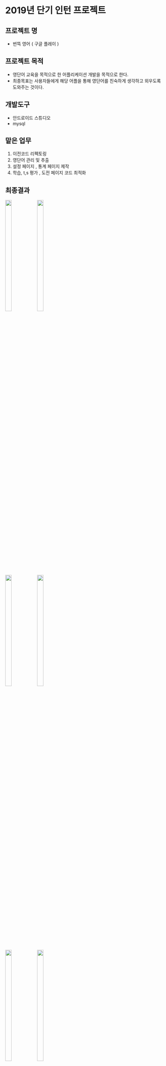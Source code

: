 # 2019년 단기 인턴 프로젝트

## 프로젝트 명
  * 번뜩 영어 ( 구글 플레이 ) 

## 프로젝트 목적
  * 영단어 교육을 목적으로 한 어플리케이션 개발을 목적으로 한다.
  * 최종목표는 사용자들에게 해당 어플을 통해 영단어를 친숙하게 생각하고 외우도록 도와주는 것이다.


## 개발도구
  * 안드로이드 스튜디오
  * mysql


## 맡은 업무
 1. 이전코드 리펙토링
 2. 영단어 관리 및 추출 
 3. 설정 페이지 , 통계 페이지 제작
 4. 학습, t,s 평가 , 도전 페이지 코드 최적화 

## 최종결과
<img src = "https://user-images.githubusercontent.com/48000920/126593576-d8ebb72e-d3b8-412d-902c-29dd06cee20f.png" width="20%" height="30%"><img src = "https://user-images.githubusercontent.com/48000920/126593602-5b232640-5c66-44f2-b385-4a0d30ce6a7f.png" width="20%" height="30%">

<img src = "https://user-images.githubusercontent.com/48000920/126593616-4ca0568b-7ef3-4298-a110-c7ce255b1f69.png" width="20%" height="30%"><img src = "https://user-images.githubusercontent.com/48000920/126593638-c8ec9ce9-b358-40e9-a78f-cff77abda986.png" width="20%" height="30%">

<img src = "https://user-images.githubusercontent.com/48000920/126593653-097ea4db-6794-4c0d-b2c7-3df212813e8a.png" width="20%" height="30%"><img src = "https://user-images.githubusercontent.com/48000920/126593665-0a57f823-8d72-40db-85ea-5cd903609365.png" width="20%" height="30%">


## 어플 링크
 https://play.google.com/store/apps/details?id=com.clusoft.wordsensor
